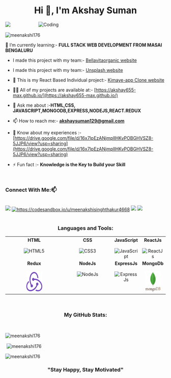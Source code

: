 <h1 align="center">Hi 👋, I'm Akshay Suman</h1>
 <img src="https://readme-typing-svg.herokuapp.com/?lines=Full+Stack+Web+Developer;React+Developer;Quick+learner;MERN+Developer;&right=true&width=400&height=50">

<img align="right" alt="Coding" width="400" src="https://tse4.mm.bing.net/th?id=OIP.qtAYMn4m0S-6Rhwz2uZAoAHaFj&pid=Api&P=0">

<p align="left"> <img src="https://komarev.com/ghpvc/?username=meenakshi176&label=Profile%20views&color=0e75b6&style=flat" alt="meenakshi176" /> </p>

 🌱 I’m currently learning:- **FULL STACK WEB DEVELOPMENT FROM MASAI BENGALURU**

- I made this project with my team:- [Bellavitaorganic website](https://elegant-lily-59df11.netlify.app/)

- I made this project with my team:- [Unsplash website](https://precious-faun-cb3646.netlify.app/)

- 🤝 This is my React Based Individual project:- [Kimaye-app Clone website](https://kimaye-app.vercel.app/)

- 👨‍💻 All of my projects are available at:- [https://akshay655-max.github.io/](https://akshay655-max.github.io/)

- 💬 Ask me about :-**HTML,CSS, JAVASCRIPT,MONGODB,EXPRESS,NODEJS,REACT.REDUX**

- 📫 How to reach me:- **akshaysuman129@gmail.com**

- 📄 Know about my experiences :-[https://drive.google.com/file/d/16x7IpEzANjmplIHKvPOBGHVSZ8-5JJP6/view?usp=sharing](https://drive.google.com/file/d/16x7IpEzANjmplIHKvPOBGHVSZ8-5JJP6/view?usp=sharing)

- ⚡ Fun fact :- **Knowledge is the Key to Build your Skill**
<br>
<h3 align="left">Connect With Me:📫</h3>
<br>

<div align="left">
<a href="https://linkedin.com/in/https://www.linkedin.com/in/meenakshi-singh-thakur-8b60a5220/" target="blank"><img src="https://img.shields.io/badge/LinkedIn-0077B5?style=for-the-badge&logo=linkedin&logoColor=white" /></a>
<a href="https://codesandbox.com/https://codesandbox.io/u/meenakshisinghthakur4668" target="blank"><img align="center" src="https://raw.githubusercontent.com/rahuldkjain/github-profile-readme-generator/master/src/images/icons/Social/codesandbox.svg" alt="https://codesandbox.io/u/meenakshisinghthakur4668" height="30" width="40" /></a>
<a  href="mailto:meenakshisinghthakur4668@gmail.com" target="_blank"><img src="https://img.shields.io/badge/Gmail-D14836?style=for-the-badge&logo=gmail&logoColor=white" /></a>
  <a  href="https://github.com/meenakshi176" target="_blank"><img src="https://img.shields.io/badge/GitHub-100000?style=for-the-badge&logo=github&logoColor=white" /></a>
</div>
<br>

<h3 align="center">Languages and Tools:</h3>
<table align="center">
<tbody>
<tr valign="top">
<td width=55%" align="center">
<span><b>HTML</b></span><br><br>
<img height="64px" alt="HTML5" width="50px" src="https://cdn.jsdelivr.net/gh/devicons/devicon/icons/html5/html5-original.svg">
</td>
<td width=55%" align="center">
<span><b>CSS</b></span><br><br>
<img height="64px" alt="CSS3" width="50px" src="https://cdn.jsdelivr.net/gh/devicons/devicon/icons/css3/css3-original.svg">
</td>
<td width=55%" align="center">
<span><b>JavaScript</b></span><br><br>
<img height="64px" width="50px" alt="JavaScript" src="https://cdn.jsdelivr.net/gh/devicons/devicon/icons/javascript/javascript-original.svg">
</td>
<td width=55%" align="center">
<span><b>ReactJs</b></span><br><br>
<img height="64px" width="50px" alt="ReactJs" src="https://cdn.jsdelivr.net/gh/devicons/devicon/icons/react/react-original.svg">
</td>
</tr>

<tr valign="top"> 
<td width=55%" align="center">
<span><b>Redux</b></span><br><br>
<img height="64px" width="50px" alt="Redux" src="https://raw.githubusercontent.com/devicons/devicon/master/icons/redux/redux-original.svg">
</td>

<td width=55%" align="center">
<span><b>NodeJs</b></span><br><br>
<img height="64px" width="50px" alt="NodeJs" src="https://cdn.jsdelivr.net/gh/devicons/devicon/icons/nodejs/nodejs-original.svg">
</td>

<td width=55%" align="center">
<span><b>ExpressJs</b></span><br><br>
<img height="64px" width="50px" alt="ExpressJs" src="https://cdn.icon-icons.com/icons2/2699/PNG/512/expressjs_logo_icon_169185.png">
</td>
<td width=55%" align="center">
<span><b>MongoDb</b></span><br><br>
<img height="64px" width="50px" alt="MongoDb" src="https://raw.githubusercontent.com/devicons/devicon/master/icons/mongodb/mongodb-original-wordmark.svg">
</td>
</tr>
</tbody>
</table>

<br>

<h3 align="center">My GitHub Stats:</h3>
<br>
<p align="center">
<p><img align="left" src="https://github-readme-stats.vercel.app/api/top-langs?username=meenakshi176&show_icons=true&locale=en&layout=compact" alt="meenakshi176" /></p>
<br>

<p>&nbsp;<img align="center" src="https://github-readme-stats.vercel.app/api?username=meenakshi176&show_icons=true&locale=en" alt="meenakshi176" /></p>

<p><img align="center" src="https://github-readme-streak-stats.herokuapp.com/?user=meenakshi176&" alt="meenakshi176" /></p>



<h3 align="center" color="green">"Stay Happy, Stay Motivated"</h3>

